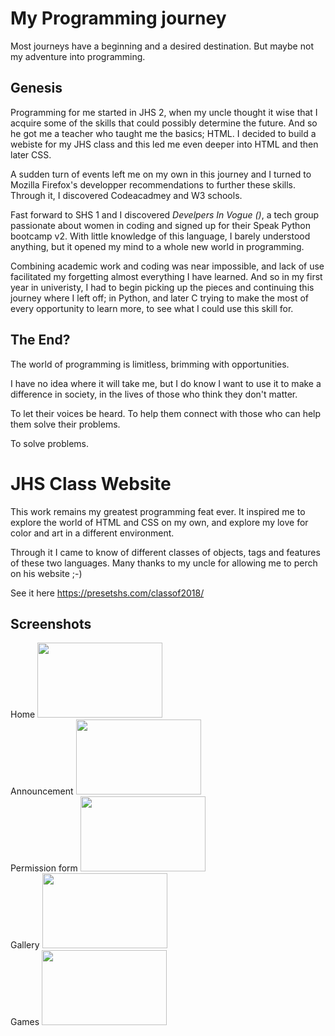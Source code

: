 
# My Programming journey

Most journeys have a beginning and a desired destination. But maybe not my adventure into programming.
## Genesis

Programming for me started in JHS 2, when my uncle thought it wise that I acquire some of the skills that could possibly determine the future. And so he got me a teacher who taught me the basics; HTML. 
I decided to build a webiste for my JHS class and this led me even deeper into HTML and then later CSS.

A sudden turn of events left me on my own in this journey and I turned to Mozilla Firefox's developper recommendations to further these skills. Through it, I discovered Codeacadmey and W3 schools. 

Fast forward to SHS 1 and I discovered *Develpers In Vogue (</div>)*, a tech group passionate about women in coding and signed up for their Speak Python bootcamp v2. With little knowledge of this language, I barely understood anything, but it opened my mind to a whole new world in programming. 

Combining academic work and coding was near impossible, and lack of use facilitated my forgetting almost everything I have learned. And so in my first year in univeristy, I had to begin picking up the pieces and continuing this journey where I left off; in Python, and later C trying to make the most of every opportunity to learn more, to see what I could use this skill for.

## The End?

The world of programming is limitless, brimming with opportunities. 

I have no idea where it will take me, but I do know I want to use it to make a difference in society, in the lives of those who think they don't matter. 

To let their voices be heard. To help them connect with those who can help them solve their problems. 


To solve problems.




# JHS Class Website 

This work remains my greatest programming feat ever. 
It inspired me to explore the world of HTML and CSS on my own, and explore my love for color and art in a different environment.

Through it I came to know of different classes of objects, tags and features of these two languages.
Many thanks to my uncle for allowing me to perch on his website ;-)

See it here https://presetshs.com/classof2018/


## Screenshots

Home <img src="https://user-images.githubusercontent.com/99098947/155430626-8f1487fd-c8f2-4e41-955a-c1f5a6e946e1.png" width="200" height="120"> <br>
Announcement <img src="https://user-images.githubusercontent.com/99098947/155430633-ad7992b6-28f4-49d3-9f86-6763c0dcd009.png" width="200" height="120"> <br>
Permission form <img src="https://user-images.githubusercontent.com/99098947/155430637-31e94b9a-0a52-4e92-aa19-7bd225fddd00.png" width="200" height="120"> <br>
Gallery <img src="https://user-images.githubusercontent.com/99098947/155430640-e737e5be-d9c3-4d42-8f4c-41953bc2201a.png" width="200" height="120"> <br>
Games <img src="https://user-images.githubusercontent.com/99098947/155430645-a82120e3-68d1-4cab-9cc3-4783c6f05283.png" width="200" height="120"> <br>

